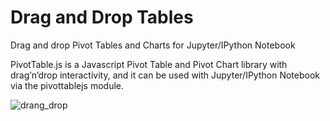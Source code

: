 # Drag and Drop Tables

Drag and drop Pivot Tables and Charts for Jupyter/IPython Notebook

PivotTable.js is a Javascript Pivot Table and Pivot Chart library with drag’n’drop interactivity, 
and it can be used with Jupyter/IPython Notebook via the pivottablejs module.

![drang_drop](https://user-images.githubusercontent.com/58274863/202928667-715f98e5-c8cd-4587-82a3-12ffb96d221e.JPG)
